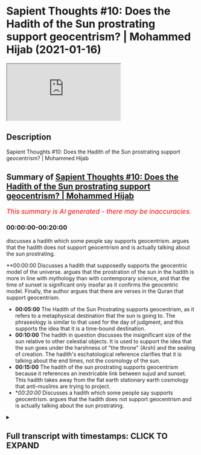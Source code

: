 # Sapient Thoughts #10: Does the Hadith of the Sun prostrating support geocentrism? | Mohammed Hijab (2021-01-16)

<iframe loading='lazy' allow='autoplay' src='https://www.youtube.com/embed/IQXXeBnVjdo'></iframe>

## Description

Sapient Thoughts #10: Does the Hadith of the Sun prostrating support geocentrism? | Mohammed Hijab

## Summary of [Sapient Thoughts #10: Does the Hadith of the Sun prostrating support geocentrism? | Mohammed Hijab](https://www.youtube.com/watch?v=IQXXeBnVjdo)


*<span style="color:red; font-size:125%">This summary is AI generated - there may be inaccuracies</span>. [](/)*

### <a onclick="modifyYTiframeseektime('0')">00:00:00-00:20:00</a>

 discusses a hadith which some people say supports geocentrism. argues that the hadith does not support geocentrism and is actually talking about the sun prostrating.

**<a onclick="modifyYTiframeseektime('0')">00:00:00</a> Discusses a hadith that supposedly supports the geocentric model of the universe. argues that the prostration of the sun in the hadith is more in line with mythology than with contemporary science, and that the time of sunset is significant only insofar as it confirms the geocentric model. Finally, the author argues that there are verses in the Quran that support geocentrism.
* **<a onclick="modifyYTiframeseektime('300')">00:05:00</a>** The Hadith of the Sun Prostrating supports geocentrism, as it refers to a metaphysical destination that the sun is going to. The phraseology is similar to that used for the day of judgment, and this supports the idea that it is a time-bound destination.
* **<a onclick="modifyYTiframeseektime('600')">00:10:00</a>** The hadith in question discusses the insignificant size of the sun relative to other celestial objects. It is used to support the idea that the sun goes under the harshness of "the throne" (Arsh) and the sealing of creation. The hadith's eschatological reference clarifies that it is talking about the end times, not the cosmology of the sun.
* **<a onclick="modifyYTiframeseektime('900')">00:15:00</a>** The hadith of the sun prostrating supports geocentrism because it references an inextricable link between sujud and sunset. This hadith takes away from the flat earth stationary earth cosmology that anti-muslims are trying to project.
* **<a onclick="modifyYTiframeseektime('1200')">00:20:00</a>* Discusses a hadith which some people say supports geocentrism. argues that the hadith does not support geocentrism and is actually talking about the sun prostrating.

<details><summary><h2>Full transcript with timestamps: CLICK TO EXPAND</h2></summary>

<a onclick="modifyYTiframeseektime('2')">0:00:02</a> [Music]  
<a onclick="modifyYTiframeseektime('16')">0:00:16</a> to another episode of sapient  
<a onclick="modifyYTiframeseektime('18')">0:00:18</a> thoughts where we discuss theo  
<a onclick="modifyYTiframeseektime('20')">0:00:20</a> philosophical issues  
<a onclick="modifyYTiframeseektime('21')">0:00:21</a> we tackle some of those arguments of the  
<a onclick="modifyYTiframeseektime('23')">0:00:23</a> detractors of islam  
<a onclick="modifyYTiframeseektime('25')">0:00:25</a> in addition to making positive arguments  
<a onclick="modifyYTiframeseektime('27')">0:00:27</a> for the veracity  
<a onclick="modifyYTiframeseektime('29')">0:00:29</a> of islam today in sha allah what we're  
<a onclick="modifyYTiframeseektime('31')">0:00:31</a> going to be doing is dealing with a very  
<a onclick="modifyYTiframeseektime('33')">0:00:33</a> prominent hadith that you'll find in  
<a onclick="modifyYTiframeseektime('35')">0:00:35</a> many of the  
<a onclick="modifyYTiframeseektime('36')">0:00:36</a> anti-islamic apologetics and  
<a onclick="modifyYTiframeseektime('39')">0:00:39</a> anti-islamic  
<a onclick="modifyYTiframeseektime('40')">0:00:40</a> websites of those individuals who are  
<a onclick="modifyYTiframeseektime('42')">0:00:42</a> trying  
<a onclick="modifyYTiframeseektime('43')">0:00:43</a> to attack the deen the religion of islam  
<a onclick="modifyYTiframeseektime('46')">0:00:46</a> so this is a famous hadith really a  
<a onclick="modifyYTiframeseektime('49')">0:00:49</a> cosmological hadith  
<a onclick="modifyYTiframeseektime('50')">0:00:50</a> which is mentioned by abu dharr  
<a onclick="modifyYTiframeseektime('52')">0:00:52</a> al-khafari and the contention  
<a onclick="modifyYTiframeseektime('53')">0:00:53</a> is that this hadith fully supports  
<a onclick="modifyYTiframeseektime('56')">0:00:56</a> without a shadow  
<a onclick="modifyYTiframeseektime('57')">0:00:57</a> of a doubt a geocentric model  
<a onclick="modifyYTiframeseektime('61')">0:01:01</a> and in fact some add to this and say it  
<a onclick="modifyYTiframeseektime('64')">0:01:04</a> shows that the quranic picture or that  
<a onclick="modifyYTiframeseektime('66')">0:01:06</a> the islamic cosmology  
<a onclick="modifyYTiframeseektime('68')">0:01:08</a> generally is that of not only a flat  
<a onclick="modifyYTiframeseektime('70')">0:01:10</a> earth which they've said and spoken  
<a onclick="modifyYTiframeseektime('72')">0:01:12</a> about and we have a separate video  
<a onclick="modifyYTiframeseektime('74')">0:01:14</a> on but one which is flat and stationary  
<a onclick="modifyYTiframeseektime('77')">0:01:17</a> and where in which the uh the sun is  
<a onclick="modifyYTiframeseektime('80')">0:01:20</a> going around  
<a onclick="modifyYTiframeseektime('81')">0:01:21</a> in a geocentric way and thus it's  
<a onclick="modifyYTiframeseektime('84')">0:01:24</a> confirming  
<a onclick="modifyYTiframeseektime('85')">0:01:25</a> the 7th century you know understanding  
<a onclick="modifyYTiframeseektime('88')">0:01:28</a> of cosmology and this is an evidence  
<a onclick="modifyYTiframeseektime('91')">0:01:31</a> that it's false so as i've mentioned the  
<a onclick="modifyYTiframeseektime('95')">0:01:35</a> discussion of flat earth versus round  
<a onclick="modifyYTiframeseektime('97')">0:01:37</a> earth is in a separate video  
<a onclick="modifyYTiframeseektime('98')">0:01:38</a> which you can find on this series so if  
<a onclick="modifyYTiframeseektime('100')">0:01:40</a> you want to see me talk about that  
<a onclick="modifyYTiframeseektime('103')">0:01:43</a> you can pause the video now watch that  
<a onclick="modifyYTiframeseektime('104')">0:01:44</a> video and come back  
<a onclick="modifyYTiframeseektime('106')">0:01:46</a> now in regards to this particular video  
<a onclick="modifyYTiframeseektime('109')">0:01:49</a> let's read the hadith in question and  
<a onclick="modifyYTiframeseektime('111')">0:01:51</a> move on  
<a onclick="modifyYTiframeseektime('112')">0:01:52</a> to what the specific contentions are so  
<a onclick="modifyYTiframeseektime('115')">0:01:55</a> the hadith  
<a onclick="modifyYTiframeseektime('116')">0:01:56</a> is narrated by abu dhabi may allah be  
<a onclick="modifyYTiframeseektime('119')">0:01:59</a> pleased with him  
<a onclick="modifyYTiframeseektime('120')">0:02:00</a> and he said that the prophet sallallahu  
<a onclick="modifyYTiframeseektime('121')">0:02:01</a> alaihi wasallam said  
<a onclick="modifyYTiframeseektime('124')">0:02:04</a> do you know where the sun set  
<a onclick="modifyYTiframeseektime('127')">0:02:07</a> do you know where it goes i said  
<a onclick="modifyYTiframeseektime('132')">0:02:12</a> allah and his messenger know best he  
<a onclick="modifyYTiframeseektime('134')">0:02:14</a> said it goes and prostrates beneath  
<a onclick="modifyYTiframeseektime('136')">0:02:16</a> the throne then it asks for permission  
<a onclick="modifyYTiframeseektime('139')">0:02:19</a> to rise  
<a onclick="modifyYTiframeseektime('140')">0:02:20</a> and permission is given to it soon it  
<a onclick="modifyYTiframeseektime('143')">0:02:23</a> will prostrate  
<a onclick="modifyYTiframeseektime('144')">0:02:24</a> and it will ask for permission to rise  
<a onclick="modifyYTiframeseektime('147')">0:02:27</a> but permission  
<a onclick="modifyYTiframeseektime('147')">0:02:27</a> will not be given to it it will be said  
<a onclick="modifyYTiframeseektime('151')">0:02:31</a> to it go back to where you came from  
<a onclick="modifyYTiframeseektime('154')">0:02:34</a> so it will arise from its place of  
<a onclick="modifyYTiframeseektime('157')">0:02:37</a> setting  
<a onclick="modifyYTiframeseektime('157')">0:02:37</a> and that is what allah may allah be  
<a onclick="modifyYTiframeseektime('159')">0:02:39</a> glorified may he be glorified  
<a onclick="modifyYTiframeseektime('161')">0:02:41</a> refers to in the verse and the son runs  
<a onclick="modifyYTiframeseektime('164')">0:02:44</a> on its fixed course for a term appointed  
<a onclick="modifyYTiframeseektime('168')">0:02:48</a> and that is a decree of the mighty the  
<a onclick="modifyYTiframeseektime('170')">0:02:50</a> all-knowing he's mentioning  
<a onclick="modifyYTiframeseektime('172')">0:02:52</a> uh the prophet muhammad mentioning an  
<a onclick="modifyYTiframeseektime('173')">0:02:53</a> ayah surah asi in chapter 36 verse  
<a onclick="modifyYTiframeseektime('176')">0:02:56</a> number 38  
<a onclick="modifyYTiframeseektime('179')">0:02:59</a> that the son runs on an or on a fixed  
<a onclick="modifyYTiframeseektime('182')">0:03:02</a> uh term decreed  
<a onclick="modifyYTiframeseektime('186')">0:03:06</a> so let's talk about what the contentions  
<a onclick="modifyYTiframeseektime('188')">0:03:08</a> are the contentions really you could say  
<a onclick="modifyYTiframeseektime('190')">0:03:10</a> are three in number three main  
<a onclick="modifyYTiframeseektime('192')">0:03:12</a> contentions  
<a onclick="modifyYTiframeseektime('193')">0:03:13</a> the first one relates to this  
<a onclick="modifyYTiframeseektime('194')">0:03:14</a> prostration of the sun what do we  
<a onclick="modifyYTiframeseektime('196')">0:03:16</a> understand  
<a onclick="modifyYTiframeseektime('197')">0:03:17</a> from this uh hadith when we talk about  
<a onclick="modifyYTiframeseektime('199')">0:03:19</a> the prostration of the sun  
<a onclick="modifyYTiframeseektime('201')">0:03:21</a> is it to be suggested that this is an  
<a onclick="modifyYTiframeseektime('203')">0:03:23</a> anthropomorphic or a personified picture  
<a onclick="modifyYTiframeseektime('205')">0:03:25</a> of the celestial  
<a onclick="modifyYTiframeseektime('206')">0:03:26</a> sphere that is the sun and isn't this  
<a onclick="modifyYTiframeseektime('209')">0:03:29</a> more in line with mythology  
<a onclick="modifyYTiframeseektime('211')">0:03:31</a> and ancient legend than it is with the  
<a onclick="modifyYTiframeseektime('213')">0:03:33</a> scientific contemporaneous reality that  
<a onclick="modifyYTiframeseektime('215')">0:03:35</a> we know  
<a onclick="modifyYTiframeseektime('216')">0:03:36</a> from examination and from uh  
<a onclick="modifyYTiframeseektime('220')">0:03:40</a> advances in science that's number one  
<a onclick="modifyYTiframeseektime('222')">0:03:42</a> the second thing is about  
<a onclick="modifyYTiframeseektime('223')">0:03:43</a> that the the going how could the sun be  
<a onclick="modifyYTiframeseektime('226')">0:03:46</a> going  
<a onclick="modifyYTiframeseektime('227')">0:03:47</a> uh underneath the throne and this shows  
<a onclick="modifyYTiframeseektime('230')">0:03:50</a> they say  
<a onclick="modifyYTiframeseektime('231')">0:03:51</a> the fact that the sun is going somewhere  
<a onclick="modifyYTiframeseektime('233')">0:03:53</a> in sunset  
<a onclick="modifyYTiframeseektime('234')">0:03:54</a> that it's confirming they say the  
<a onclick="modifyYTiframeseektime('237')">0:03:57</a> geocentric picture  
<a onclick="modifyYTiframeseektime('239')">0:03:59</a> thirdly they say the time of sunset so  
<a onclick="modifyYTiframeseektime('242')">0:04:02</a> why is it that the time of sunset is in  
<a onclick="modifyYTiframeseektime('244')">0:04:04</a> any way significant  
<a onclick="modifyYTiframeseektime('245')">0:04:05</a> knowing that sunset is at different  
<a onclick="modifyYTiframeseektime('247')">0:04:07</a> times at different points of the round  
<a onclick="modifyYTiframeseektime('248')">0:04:08</a> earth  
<a onclick="modifyYTiframeseektime('250')">0:04:10</a> i know there may be some flat earth is  
<a onclick="modifyYTiframeseektime('252')">0:04:12</a> listening to this  
<a onclick="modifyYTiframeseektime('253')">0:04:13</a> and as i've said there's a video for you  
<a onclick="modifyYTiframeseektime('255')">0:04:15</a> guys or for other people  
<a onclick="modifyYTiframeseektime('257')">0:04:17</a> uh about the flowers so that's these are  
<a onclick="modifyYTiframeseektime('259')">0:04:19</a> the three main contentions  
<a onclick="modifyYTiframeseektime('261')">0:04:21</a> so let's deal with them one by one and  
<a onclick="modifyYTiframeseektime('264')">0:04:24</a> in terms of verses of the quran  
<a onclick="modifyYTiframeseektime('266')">0:04:26</a> we'll be discussing those verses  
<a onclick="modifyYTiframeseektime('269')">0:04:29</a> of the quran which people try to use to  
<a onclick="modifyYTiframeseektime('271')">0:04:31</a> refer to geocentrism  
<a onclick="modifyYTiframeseektime('273')">0:04:33</a> in an entirely different video so the  
<a onclick="modifyYTiframeseektime('275')">0:04:35</a> first issue that people have  
<a onclick="modifyYTiframeseektime('276')">0:04:36</a> is in relation to prostration they say  
<a onclick="modifyYTiframeseektime('279')">0:04:39</a> what is this prostration  
<a onclick="modifyYTiframeseektime('289')">0:04:49</a> that everything in the heavens and the  
<a onclick="modifyYTiframeseektime('291')">0:04:51</a> earth  
<a onclick="modifyYTiframeseektime('293')">0:04:53</a> you know glorifies allah and nothing  
<a onclick="modifyYTiframeseektime('297')">0:04:57</a> in the heavens and the earth does  
<a onclick="modifyYTiframeseektime('298')">0:04:58</a> anything but glorify  
<a onclick="modifyYTiframeseektime('300')">0:05:00</a> allah but you do not understand the way  
<a onclick="modifyYTiframeseektime('303')">0:05:03</a> in which  
<a onclick="modifyYTiframeseektime('304')">0:05:04</a> that takes place so this verse shows  
<a onclick="modifyYTiframeseektime('307')">0:05:07</a> that the celestial bodies the inanimate  
<a onclick="modifyYTiframeseektime('310')">0:05:10</a> objects all of those things  
<a onclick="modifyYTiframeseektime('312')">0:05:12</a> in the world whether living or not has a  
<a onclick="modifyYTiframeseektime('315')">0:05:15</a> means  
<a onclick="modifyYTiframeseektime('316')">0:05:16</a> of glorifying allah and this is actually  
<a onclick="modifyYTiframeseektime('319')">0:05:19</a> in the realm  
<a onclick="modifyYTiframeseektime('320')">0:05:20</a> of the metaphysical so science does not  
<a onclick="modifyYTiframeseektime('323')">0:05:23</a> tap  
<a onclick="modifyYTiframeseektime('323')">0:05:23</a> into this and it has nothing to do with  
<a onclick="modifyYTiframeseektime('326')">0:05:26</a> science  
<a onclick="modifyYTiframeseektime('326')">0:05:26</a> in fact the quran explicitly says  
<a onclick="modifyYTiframeseektime('329')">0:05:29</a> let's be hap in other words  
<a onclick="modifyYTiframeseektime('333')">0:05:33</a> the sun and the moon and or the universe  
<a onclick="modifyYTiframeseektime('337')">0:05:37</a> it has a way of glorifying allah  
<a onclick="modifyYTiframeseektime('339')">0:05:39</a> subhanahu wa ta'ala  
<a onclick="modifyYTiframeseektime('341')">0:05:41</a> which is distinctly different distinctly  
<a onclick="modifyYTiframeseektime('344')">0:05:44</a> different from the way in which we do so  
<a onclick="modifyYTiframeseektime('346')">0:05:46</a> so to try and impose an  
<a onclick="modifyYTiframeseektime('348')">0:05:48</a> anthropomorphized or a personified  
<a onclick="modifyYTiframeseektime('350')">0:05:50</a> understanding on the celestial spheres  
<a onclick="modifyYTiframeseektime('353')">0:05:53</a> or the inanimate objects  
<a onclick="modifyYTiframeseektime('355')">0:05:55</a> is nothing but going against the quran  
<a onclick="modifyYTiframeseektime('358')">0:05:58</a> and a misunderstanding of the entirety  
<a onclick="modifyYTiframeseektime('360')">0:06:00</a> of the quran  
<a onclick="modifyYTiframeseektime('360')">0:06:00</a> so the prostration is not a prostration  
<a onclick="modifyYTiframeseektime('363')">0:06:03</a> like  
<a onclick="modifyYTiframeseektime('364')">0:06:04</a> you know where you put your head on the  
<a onclick="modifyYTiframeseektime('365')">0:06:05</a> floor or the fact that prostration  
<a onclick="modifyYTiframeseektime('367')">0:06:07</a> requires  
<a onclick="modifyYTiframeseektime('368')">0:06:08</a> stationary action from the human actor  
<a onclick="modifyYTiframeseektime('371')">0:06:11</a> in fact  
<a onclick="modifyYTiframeseektime('372')">0:06:12</a> with different uh species different  
<a onclick="modifyYTiframeseektime('375')">0:06:15</a> animals different inanimate objects  
<a onclick="modifyYTiframeseektime('377')">0:06:17</a> different spheres  
<a onclick="modifyYTiframeseektime('378')">0:06:18</a> the the prostration does not in any way  
<a onclick="modifyYTiframeseektime('380')">0:06:20</a> need to be correlated  
<a onclick="modifyYTiframeseektime('382')">0:06:22</a> with such human prostration it's not  
<a onclick="modifyYTiframeseektime('384')">0:06:24</a> like the sun is growing  
<a onclick="modifyYTiframeseektime('385')">0:06:25</a> arms and a forehead and is throwing  
<a onclick="modifyYTiframeseektime('387')">0:06:27</a> itself on the floor  
<a onclick="modifyYTiframeseektime('389')">0:06:29</a> this is not the understanding in fact  
<a onclick="modifyYTiframeseektime('390')">0:06:30</a> the quran refutes this understanding  
<a onclick="modifyYTiframeseektime('392')">0:06:32</a> very categorically  
<a onclick="modifyYTiframeseektime('394')">0:06:34</a> so this very literary it's not even  
<a onclick="modifyYTiframeseektime('397')">0:06:37</a> literal it's a literalistic reading  
<a onclick="modifyYTiframeseektime('399')">0:06:39</a> of the quran the hadith is is is the  
<a onclick="modifyYTiframeseektime('402')">0:06:42</a> first point  
<a onclick="modifyYTiframeseektime('403')">0:06:43</a> is the first point of confusion for  
<a onclick="modifyYTiframeseektime('405')">0:06:45</a> those individuals who try and ask about  
<a onclick="modifyYTiframeseektime('407')">0:06:47</a> the prostration  
<a onclick="modifyYTiframeseektime('408')">0:06:48</a> so clearly here the prostration is  
<a onclick="modifyYTiframeseektime('410')">0:06:50</a> referring to something which is  
<a onclick="modifyYTiframeseektime('412')">0:06:52</a> metaphysical and untappable by the  
<a onclick="modifyYTiframeseektime('414')">0:06:54</a> scientific method  
<a onclick="modifyYTiframeseektime('415')">0:06:55</a> and one can say that you know the  
<a onclick="modifyYTiframeseektime('417')">0:06:57</a> prostration not just the prostration  
<a onclick="modifyYTiframeseektime('420')">0:07:00</a> but the submission of the sun  
<a onclick="modifyYTiframeseektime('423')">0:07:03</a> the islam and the sujood of the sun  
<a onclick="modifyYTiframeseektime('426')">0:07:06</a> is expected since allah subhanahu wa  
<a onclick="modifyYTiframeseektime('429')">0:07:09</a> ta'ala  
<a onclick="modifyYTiframeseektime('429')">0:07:09</a> talks about that the heavens and the  
<a onclick="modifyYTiframeseektime('432')">0:07:12</a> earth will obey  
<a onclick="modifyYTiframeseektime('434')">0:07:14</a> allah  
<a onclick="modifyYTiframeseektime('436')">0:07:16</a> willingly or unwillingly in other words  
<a onclick="modifyYTiframeseektime('438')">0:07:18</a> they're obeying the laws of allah  
<a onclick="modifyYTiframeseektime('440')">0:07:20</a> subhanahu wa'ta'ala  
<a onclick="modifyYTiframeseektime('441')">0:07:21</a> now some individuals will say so why  
<a onclick="modifyYTiframeseektime('444')">0:07:24</a> does the hadith say that the prophet  
<a onclick="modifyYTiframeseektime('446')">0:07:26</a> muhammad sallam is saying that the sun  
<a onclick="modifyYTiframeseektime('448')">0:07:28</a> is going somewhere or to an appointed  
<a onclick="modifyYTiframeseektime('452')">0:07:32</a> destination in the first place  
<a onclick="modifyYTiframeseektime('454')">0:07:34</a> now i want you guys to to understand in  
<a onclick="modifyYTiframeseektime('457')">0:07:37</a> the arabic language there's two things  
<a onclick="modifyYTiframeseektime('458')">0:07:38</a> something called  
<a onclick="modifyYTiframeseektime('459')">0:07:39</a> zaman and that basically  
<a onclick="modifyYTiframeseektime('463')">0:07:43</a> when you're referring to destinations  
<a onclick="modifyYTiframeseektime('465')">0:07:45</a> there are two types of destination  
<a onclick="modifyYTiframeseektime('467')">0:07:47</a> time-bound ones and place-bound  
<a onclick="modifyYTiframeseektime('470')">0:07:50</a> ones as we'll come to know with this  
<a onclick="modifyYTiframeseektime('473')">0:07:53</a> particular hadith and the area in which  
<a onclick="modifyYTiframeseektime('476')">0:07:56</a> links with this particular which the  
<a onclick="modifyYTiframeseektime('478')">0:07:58</a> prophet sallah mentioned itself  
<a onclick="modifyYTiframeseektime('481')">0:08:01</a> the son we know from tafsir  
<a onclick="modifyYTiframeseektime('484')">0:08:04</a> is going towards the day of judgment  
<a onclick="modifyYTiframeseektime('488')">0:08:08</a> and this is the tafseer of chapter 36  
<a onclick="modifyYTiframeseektime('490')">0:08:10</a> number 38 where it says  
<a onclick="modifyYTiframeseektime('494')">0:08:14</a> that the sun is running to a destination  
<a onclick="modifyYTiframeseektime('498')">0:08:18</a> what destination is it is a time-bound  
<a onclick="modifyYTiframeseektime('500')">0:08:20</a> destination or is it a place-bound  
<a onclick="modifyYTiframeseektime('501')">0:08:21</a> destination  
<a onclick="modifyYTiframeseektime('502')">0:08:22</a> so the exegetes of islam the medieval  
<a onclick="modifyYTiframeseektime('504')">0:08:24</a> exegetes are talking about the end of  
<a onclick="modifyYTiframeseektime('507')">0:08:27</a> day so this is  
<a onclick="modifyYTiframeseektime('508')">0:08:28</a> eschatological in nature it's not  
<a onclick="modifyYTiframeseektime('510')">0:08:30</a> talking about a particular place where  
<a onclick="modifyYTiframeseektime('512')">0:08:32</a> in which this is going  
<a onclick="modifyYTiframeseektime('514')">0:08:34</a> uh whether this those who espouse the  
<a onclick="modifyYTiframeseektime('516')">0:08:36</a> scientific miracles narrative says the  
<a onclick="modifyYTiframeseektime('518')">0:08:38</a> solar apex  
<a onclick="modifyYTiframeseektime('519')">0:08:39</a> and those who want to talk about the uh  
<a onclick="modifyYTiframeseektime('522')">0:08:42</a> you know the  
<a onclick="modifyYTiframeseektime('523')">0:08:43</a> the scientific errors narrative are  
<a onclick="modifyYTiframeseektime('524')">0:08:44</a> going to say is beneath the earth  
<a onclick="modifyYTiframeseektime('526')">0:08:46</a> both of which are not indicated by the  
<a onclick="modifyYTiframeseektime('528')">0:08:48</a> primary text and what's the evidence of  
<a onclick="modifyYTiframeseektime('530')">0:08:50</a> this  
<a onclick="modifyYTiframeseektime('531')">0:08:51</a> the evidence of this is the exact  
<a onclick="modifyYTiframeseektime('532')">0:08:52</a> phraseology the exact terminology  
<a onclick="modifyYTiframeseektime('535')">0:08:55</a> of the of the hab of going is mentioned  
<a onclick="modifyYTiframeseektime('538')">0:08:58</a> in the quran where is it mentioned is  
<a onclick="modifyYTiframeseektime('540')">0:09:00</a> mentioned in chapter 37  
<a onclick="modifyYTiframeseektime('542')">0:09:02</a> and verse number 99 well well where the  
<a onclick="modifyYTiframeseektime('544')">0:09:04</a> allah  
<a onclick="modifyYTiframeseektime('545')">0:09:05</a> narrates that ibrahim is saying  
<a onclick="modifyYTiframeseektime('551')">0:09:11</a> i am going to allah and he will guide me  
<a onclick="modifyYTiframeseektime('555')">0:09:15</a> the same  
<a onclick="modifyYTiframeseektime('556')">0:09:16</a> exact phraseology  
<a onclick="modifyYTiframeseektime('560')">0:09:20</a> i am going now what does this mean does  
<a onclick="modifyYTiframeseektime('563')">0:09:23</a> that mean that  
<a onclick="modifyYTiframeseektime('564')">0:09:24</a> somehow abraham is doing an israel  
<a onclick="modifyYTiframeseektime('567')">0:09:27</a> maharaja you know of his own no it  
<a onclick="modifyYTiframeseektime('569')">0:09:29</a> doesn't mean that it means  
<a onclick="modifyYTiframeseektime('571')">0:09:31</a> as qatar says that this is in many ways  
<a onclick="modifyYTiframeseektime('573')">0:09:33</a> a figurative  
<a onclick="modifyYTiframeseektime('575')">0:09:35</a> kind of going or if you don't want to  
<a onclick="modifyYTiframeseektime('577')">0:09:37</a> say it's a figurative kind of going  
<a onclick="modifyYTiframeseektime('579')">0:09:39</a> uh or something which is metaphoric then  
<a onclick="modifyYTiframeseektime('581')">0:09:41</a> you could say he is going with his  
<a onclick="modifyYTiframeseektime('583')">0:09:43</a> as pattada says who's part of the self  
<a onclick="modifyYTiframeseektime('585')">0:09:45</a> of the predecessors  
<a onclick="modifyYTiframeseektime('587')">0:09:47</a> he says this means that ibrahim is going  
<a onclick="modifyYTiframeseektime('590')">0:09:50</a> with his hammel  
<a onclick="modifyYTiframeseektime('591')">0:09:51</a> with his knee with his kalb with his  
<a onclick="modifyYTiframeseektime('593')">0:09:53</a> knee meaning with his intentions with  
<a onclick="modifyYTiframeseektime('594')">0:09:54</a> his khal meaning with his heart meaning  
<a onclick="modifyYTiframeseektime('596')">0:09:56</a> this the hab or this going it's not  
<a onclick="modifyYTiframeseektime('599')">0:09:59</a> talking about  
<a onclick="modifyYTiframeseektime('600')">0:10:00</a> a place bound going now bear that in  
<a onclick="modifyYTiframeseektime('603')">0:10:03</a> mind  
<a onclick="modifyYTiframeseektime('604')">0:10:04</a> because there's another hadith which is  
<a onclick="modifyYTiframeseektime('605')">0:10:05</a> extremely important  
<a onclick="modifyYTiframeseektime('607')">0:10:07</a> maybe ironically but definitely  
<a onclick="modifyYTiframeseektime('608')">0:10:08</a> interestingly narrated also by abu dhabi  
<a onclick="modifyYTiframeseektime('612')">0:10:12</a> i'll tell you why this is important he  
<a onclick="modifyYTiframeseektime('614')">0:10:14</a> says that the prophet muhammad said  
<a onclick="modifyYTiframeseektime('616')">0:10:16</a> the seven heavens and the seventh earth  
<a onclick="modifyYTiframeseektime('618')">0:10:18</a> in comparison to the corsi is nothing  
<a onclick="modifyYTiframeseektime('620')">0:10:20</a> but  
<a onclick="modifyYTiframeseektime('621')">0:10:21</a> a ring thrown in the desert and  
<a onclick="modifyYTiframeseektime('624')">0:10:24</a> certainly the hugeness of the hajj over  
<a onclick="modifyYTiframeseektime('625')">0:10:25</a> the course is like the desert over that  
<a onclick="modifyYTiframeseektime('627')">0:10:27</a> ring allahu akbar  
<a onclick="modifyYTiframeseektime('629')">0:10:29</a> allah the magnitude  
<a onclick="modifyYTiframeseektime('633')">0:10:33</a> of the hulk of the creation of allah  
<a onclick="modifyYTiframeseektime('635')">0:10:35</a> subhanahu wa ta'ala  
<a onclick="modifyYTiframeseektime('636')">0:10:36</a> look at that that the entire seven  
<a onclick="modifyYTiframeseektime('639')">0:10:39</a> heavens  
<a onclick="modifyYTiframeseektime('640')">0:10:40</a> is like a ring thrown in the desert  
<a onclick="modifyYTiframeseektime('642')">0:10:42</a> compared to the kursi now the corsi is  
<a onclick="modifyYTiframeseektime('644')">0:10:44</a> roughly translated as the footstool of  
<a onclick="modifyYTiframeseektime('646')">0:10:46</a> allah subhanahu wa ta'ala but it's  
<a onclick="modifyYTiframeseektime('647')">0:10:47</a> something which is not  
<a onclick="modifyYTiframeseektime('649')">0:10:49</a> okay they cannot be imagined and then  
<a onclick="modifyYTiframeseektime('651')">0:10:51</a> that compared to the arsh which is the  
<a onclick="modifyYTiframeseektime('652')">0:10:52</a> throne  
<a onclick="modifyYTiframeseektime('653')">0:10:53</a> and also the sealing of creation is is  
<a onclick="modifyYTiframeseektime('656')">0:10:56</a> insignificant as well  
<a onclick="modifyYTiframeseektime('658')">0:10:58</a> now why am i mentioning this because the  
<a onclick="modifyYTiframeseektime('661')">0:11:01</a> question is  
<a onclick="modifyYTiframeseektime('662')">0:11:02</a> is there something that the sun does or  
<a onclick="modifyYTiframeseektime('665')">0:11:05</a> could there be on the  
<a onclick="modifyYTiframeseektime('666')">0:11:06</a> islamic cosmology something that the sun  
<a onclick="modifyYTiframeseektime('670')">0:11:10</a> does or somewhere  
<a onclick="modifyYTiframeseektime('671')">0:11:11</a> where the insignificant sun which is  
<a onclick="modifyYTiframeseektime('674')">0:11:14</a> placed  
<a onclick="modifyYTiframeseektime('675')">0:11:15</a> in the dunya in the worldly heaven how  
<a onclick="modifyYTiframeseektime('678')">0:11:18</a> do we know it's in the worldly heaven  
<a onclick="modifyYTiframeseektime('679')">0:11:19</a> because allah says  
<a onclick="modifyYTiframeseektime('684')">0:11:24</a> anywhere with the celestial objects in  
<a onclick="modifyYTiframeseektime('686')">0:11:26</a> chapter 67 verse number four  
<a onclick="modifyYTiframeseektime('688')">0:11:28</a> that is dunya so one of the seven  
<a onclick="modifyYTiframeseektime('691')">0:11:31</a> heavens  
<a onclick="modifyYTiframeseektime('692')">0:11:32</a> and then you have the kursi which is  
<a onclick="modifyYTiframeseektime('694')">0:11:34</a> like a ring compared to that  
<a onclick="modifyYTiframeseektime('696')">0:11:36</a> the movement of the sun in in this  
<a onclick="modifyYTiframeseektime('698')">0:11:38</a> context of the grand  
<a onclick="modifyYTiframeseektime('700')">0:11:40</a> scheme the cosmological grand scheme of  
<a onclick="modifyYTiframeseektime('703')">0:11:43</a> things  
<a onclick="modifyYTiframeseektime('704')">0:11:44</a> is completely insignificant  
<a onclick="modifyYTiframeseektime('707')">0:11:47</a> does it mean to say that and this is  
<a onclick="modifyYTiframeseektime('709')">0:11:49</a> another question does it mean to say  
<a onclick="modifyYTiframeseektime('711')">0:11:51</a> that if it's going under the harsh  
<a onclick="modifyYTiframeseektime('713')">0:11:53</a> is the assumption the false assumption  
<a onclick="modifyYTiframeseektime('716')">0:11:56</a> that  
<a onclick="modifyYTiframeseektime('717')">0:11:57</a> it wasn't underdarsh in the first place  
<a onclick="modifyYTiframeseektime('719')">0:11:59</a> or the throne  
<a onclick="modifyYTiframeseektime('720')">0:12:00</a> it must have been underdarsh because  
<a onclick="modifyYTiframeseektime('722')">0:12:02</a> according to this hadith i've just  
<a onclick="modifyYTiframeseektime('723')">0:12:03</a> mentioned  
<a onclick="modifyYTiframeseektime('724')">0:12:04</a> and other things in the quran as well  
<a onclick="modifyYTiframeseektime('728')">0:12:08</a> other that  
<a onclick="modifyYTiframeseektime('732')">0:12:12</a> the throne is the ceiling of creation so  
<a onclick="modifyYTiframeseektime('735')">0:12:15</a> there's nothing that can be  
<a onclick="modifyYTiframeseektime('737')">0:12:17</a> contained within the creation that would  
<a onclick="modifyYTiframeseektime('739')">0:12:19</a> not be in any way under the arch in the  
<a onclick="modifyYTiframeseektime('741')">0:12:21</a> first place  
<a onclick="modifyYTiframeseektime('742')">0:12:22</a> from the quranic cosmological  
<a onclick="modifyYTiframeseektime('744')">0:12:24</a> perspective thus  
<a onclick="modifyYTiframeseektime('746')">0:12:26</a> the sun was always underneath dash  
<a onclick="modifyYTiframeseektime('750')">0:12:30</a> in as much the same way as ibrahim was  
<a onclick="modifyYTiframeseektime('752')">0:12:32</a> always on the earth  
<a onclick="modifyYTiframeseektime('754')">0:12:34</a> when he said innit  
<a onclick="modifyYTiframeseektime('758')">0:12:38</a> and so it's not insignificant to say  
<a onclick="modifyYTiframeseektime('760')">0:12:40</a> that i'm going somewhere or that someone  
<a onclick="modifyYTiframeseektime('762')">0:12:42</a> is going somewhere  
<a onclick="modifyYTiframeseektime('763')">0:12:43</a> or to some time when in fact they are  
<a onclick="modifyYTiframeseektime('767')">0:12:47</a> staying  
<a onclick="modifyYTiframeseektime('767')">0:12:47</a> in the same course that they are on a  
<a onclick="modifyYTiframeseektime('770')">0:12:50</a> physical  
<a onclick="modifyYTiframeseektime('771')">0:12:51</a> trajectory level so this question of  
<a onclick="modifyYTiframeseektime('775')">0:12:55</a> going somewhere that the hab the going  
<a onclick="modifyYTiframeseektime('779')">0:12:59</a> of the sun is one that has been confused  
<a onclick="modifyYTiframeseektime('782')">0:13:02</a> by the compounded ignorance of those who  
<a onclick="modifyYTiframeseektime('785')">0:13:05</a> fail to look  
<a onclick="modifyYTiframeseektime('786')">0:13:06</a> at the entire corpus of the quran and  
<a onclick="modifyYTiframeseektime('788')">0:13:08</a> sunnah  
<a onclick="modifyYTiframeseektime('789')">0:13:09</a> especially in the phraseological usage  
<a onclick="modifyYTiframeseektime('792')">0:13:12</a> of the key terms  
<a onclick="modifyYTiframeseektime('793')">0:13:13</a> that we have just mentioned also to add  
<a onclick="modifyYTiframeseektime('796')">0:13:16</a> it's very important we said we started  
<a onclick="modifyYTiframeseektime('797')">0:13:17</a> this segment off by talking about that  
<a onclick="modifyYTiframeseektime('800')">0:13:20</a> there are two kinds of  
<a onclick="modifyYTiframeseektime('801')">0:13:21</a> zeman and mccann or place and time okay  
<a onclick="modifyYTiframeseektime('804')">0:13:24</a> in the arabic language and both of them  
<a onclick="modifyYTiframeseektime('805')">0:13:25</a> have  
<a onclick="modifyYTiframeseektime('806')">0:13:26</a> for all intents and purposes exactly the  
<a onclick="modifyYTiframeseektime('808')">0:13:28</a> same grammatical  
<a onclick="modifyYTiframeseektime('809')">0:13:29</a> and usually the same phraseological and  
<a onclick="modifyYTiframeseektime('812')">0:13:32</a> semantical  
<a onclick="modifyYTiframeseektime('812')">0:13:32</a> structures now here we said  
<a onclick="modifyYTiframeseektime('816')">0:13:36</a> that the the hab of the sun or the going  
<a onclick="modifyYTiframeseektime('820')">0:13:40</a> of the sun  
<a onclick="modifyYTiframeseektime('821')">0:13:41</a> is not in reference to the  
<a onclick="modifyYTiframeseektime('824')">0:13:44</a> actual going the physical going but in  
<a onclick="modifyYTiframeseektime('827')">0:13:47</a> fact it's about it's a time  
<a onclick="modifyYTiframeseektime('828')">0:13:48</a> bound  
<a onclick="modifyYTiframeseektime('832')">0:13:52</a> not mccann restriction and what is the  
<a onclick="modifyYTiframeseektime('834')">0:13:54</a> evidence of this from the sunnah  
<a onclick="modifyYTiframeseektime('836')">0:13:56</a> the evidence of this from the sunnah is  
<a onclick="modifyYTiframeseektime('838')">0:13:58</a> that the prophet muhammad  
<a onclick="modifyYTiframeseektime('842')">0:14:02</a> he ended the hadith with the vikra or  
<a onclick="modifyYTiframeseektime('846')">0:14:06</a> the  
<a onclick="modifyYTiframeseektime('846')">0:14:06</a> mentioning of washington  
<a onclick="modifyYTiframeseektime('850')">0:14:10</a> and the son runs to an er a determined  
<a onclick="modifyYTiframeseektime('855')">0:14:15</a> uh  
<a onclick="modifyYTiframeseektime('856')">0:14:16</a> a determined to a a a place slash time  
<a onclick="modifyYTiframeseektime('860')">0:14:20</a> determined it can be either  
<a onclick="modifyYTiframeseektime('861')">0:14:21</a> and we said here that almost all the  
<a onclick="modifyYTiframeseektime('864')">0:14:24</a> exegetes  
<a onclick="modifyYTiframeseektime('866')">0:14:26</a> agree that it's an eschatological  
<a onclick="modifyYTiframeseektime('868')">0:14:28</a> referencing meaning  
<a onclick="modifyYTiframeseektime('869')">0:14:29</a> it's talking about the end times and the  
<a onclick="modifyYTiframeseektime('871')">0:14:31</a> day  
<a onclick="modifyYTiframeseektime('872')">0:14:32</a> of judgment so this shows that when he  
<a onclick="modifyYTiframeseektime('875')">0:14:35</a> was referring to abu dhabi about  
<a onclick="modifyYTiframeseektime('877')">0:14:37</a> the hell of the sun it was for  
<a onclick="modifyYTiframeseektime('880')">0:14:40</a> eschatological reasons  
<a onclick="modifyYTiframeseektime('881')">0:14:41</a> rather than cosmological reasons  
<a onclick="modifyYTiframeseektime('885')">0:14:45</a> and now this is where probably the  
<a onclick="modifyYTiframeseektime('888')">0:14:48</a> biggest  
<a onclick="modifyYTiframeseektime('889')">0:14:49</a> issue that people have with this hadith  
<a onclick="modifyYTiframeseektime('891')">0:14:51</a> lies which is  
<a onclick="modifyYTiframeseektime('893')">0:14:53</a> in the understanding that is it  
<a onclick="modifyYTiframeseektime('896')">0:14:56</a> why did the prophet muhammad mention  
<a onclick="modifyYTiframeseektime('898')">0:14:58</a> this at sunset time  
<a onclick="modifyYTiframeseektime('899')">0:14:59</a> and they say this is probably the  
<a onclick="modifyYTiframeseektime('901')">0:15:01</a> biggest indication of geocentricity  
<a onclick="modifyYTiframeseektime('903')">0:15:03</a> or geocentrism and the answer to this is  
<a onclick="modifyYTiframeseektime('906')">0:15:06</a> actually ironically  
<a onclick="modifyYTiframeseektime('907')">0:15:07</a> that this is probably if you want to use  
<a onclick="modifyYTiframeseektime('910')">0:15:10</a> anything if you want to mention  
<a onclick="modifyYTiframeseektime('912')">0:15:12</a> cosmology in this uh this this sense  
<a onclick="modifyYTiframeseektime('915')">0:15:15</a> would would uh validate the heliocentric  
<a onclick="modifyYTiframeseektime('918')">0:15:18</a> model how is that possible  
<a onclick="modifyYTiframeseektime('920')">0:15:20</a> it could validate the heliocentric what  
<a onclick="modifyYTiframeseektime('921')">0:15:21</a> i was saying this is hadith is  
<a onclick="modifyYTiframeseektime('923')">0:15:23</a> heliocentric but that's not my claim  
<a onclick="modifyYTiframeseektime('925')">0:15:25</a> just to be clear  
<a onclick="modifyYTiframeseektime('926')">0:15:26</a> just as i would say it's not right to  
<a onclick="modifyYTiframeseektime('928')">0:15:28</a> say it's talking about geocentrism  
<a onclick="modifyYTiframeseektime('930')">0:15:30</a> but why is that you see the prophet  
<a onclick="modifyYTiframeseektime('933')">0:15:33</a> salallahu  
<a onclick="modifyYTiframeseektime('934')">0:15:34</a> he mentioned this hadith at the time of  
<a onclick="modifyYTiframeseektime('936')">0:15:36</a> sunset  
<a onclick="modifyYTiframeseektime('937')">0:15:37</a> now if the assumption is since he  
<a onclick="modifyYTiframeseektime('940')">0:15:40</a> mentioned it in the time of sunset  
<a onclick="modifyYTiframeseektime('942')">0:15:42</a> that has to do with the movement of the  
<a onclick="modifyYTiframeseektime('943')">0:15:43</a> sun because  
<a onclick="modifyYTiframeseektime('945')">0:15:45</a> the sujud he says that the sun set  
<a onclick="modifyYTiframeseektime('948')">0:15:48</a> and then it asked for permission to rise  
<a onclick="modifyYTiframeseektime('951')">0:15:51</a> again from allah to the throne and ask  
<a onclick="modifyYTiframeseektime('953')">0:15:53</a> permission to rise  
<a onclick="modifyYTiframeseektime('954')">0:15:54</a> again now if you think about it there is  
<a onclick="modifyYTiframeseektime('956')">0:15:56</a> a verse in the quran  
<a onclick="modifyYTiframeseektime('958')">0:15:58</a> which is very powerful and telling it is  
<a onclick="modifyYTiframeseektime('961')">0:16:01</a> in chapter 22 verse number 18. what  
<a onclick="modifyYTiframeseektime('963')">0:16:03</a> allah says  
<a onclick="modifyYTiframeseektime('972')">0:16:12</a> and then the verse continues do you not  
<a onclick="modifyYTiframeseektime('974')">0:16:14</a> see  
<a onclick="modifyYTiframeseektime('975')">0:16:15</a> that to allah prostrate all things  
<a onclick="modifyYTiframeseektime('979')">0:16:19</a> in the heavens and in on the earth  
<a onclick="modifyYTiframeseektime('983')">0:16:23</a> and the shams the sun and the moon  
<a onclick="modifyYTiframeseektime('986')">0:16:26</a> wait a minute wait a minute why is this  
<a onclick="modifyYTiframeseektime('988')">0:16:28</a> significant  
<a onclick="modifyYTiframeseektime('989')">0:16:29</a> because if there is an inextricable link  
<a onclick="modifyYTiframeseektime('992')">0:16:32</a> that is to be made between the sujud  
<a onclick="modifyYTiframeseektime('996')">0:16:36</a> the prostrate the prostrating to  
<a onclick="modifyYTiframeseektime('999')">0:16:39</a> under the sun sorry the prostrating of  
<a onclick="modifyYTiframeseektime('1002')">0:16:42</a> the sun  
<a onclick="modifyYTiframeseektime('1004')">0:16:44</a> and the sunset  
<a onclick="modifyYTiframeseektime('1008')">0:16:48</a> if there's an inextricable link the  
<a onclick="modifyYTiframeseektime('1010')">0:16:50</a> quran says  
<a onclick="modifyYTiframeseektime('1012')">0:16:52</a> yes and it's mentioned in  
<a onclick="modifyYTiframeseektime('1015')">0:16:55</a> which means it's a continuous present  
<a onclick="modifyYTiframeseektime('1017')">0:16:57</a> tense wait a minute  
<a onclick="modifyYTiframeseektime('1019')">0:16:59</a> what does this mean it means to say that  
<a onclick="modifyYTiframeseektime('1020')">0:17:00</a> the sun  
<a onclick="modifyYTiframeseektime('1022')">0:17:02</a> is always prostrating to allah it's not  
<a onclick="modifyYTiframeseektime('1026')">0:17:06</a> doing it  
<a onclick="modifyYTiframeseektime('1027')">0:17:07</a> in the past it's not sajid allah and  
<a onclick="modifyYTiframeseektime('1029')">0:17:09</a> it's not doing it in the future or it's  
<a onclick="modifyYTiframeseektime('1031')">0:17:11</a> going to do it in the future say yes  
<a onclick="modifyYTiframeseektime('1034')">0:17:14</a> yes because these would be the things  
<a onclick="modifyYTiframeseektime('1036')">0:17:16</a> you'd have to put proof  
<a onclick="modifyYTiframeseektime('1038')">0:17:18</a> in the prefix of the word is saying yes  
<a onclick="modifyYTiframeseektime('1041')">0:17:21</a> which means it's happening continuously  
<a onclick="modifyYTiframeseektime('1044')">0:17:24</a> in the present  
<a onclick="modifyYTiframeseektime('1047')">0:17:27</a> wait a minute if this means what it says  
<a onclick="modifyYTiframeseektime('1051')">0:17:31</a> that it would say it would suggest  
<a onclick="modifyYTiframeseektime('1054')">0:17:34</a> that so long as the sun is prostrating  
<a onclick="modifyYTiframeseektime('1058')">0:17:38</a> it's also setting and obviously  
<a onclick="modifyYTiframeseektime('1061')">0:17:41</a> if we now want to introduce the flat  
<a onclick="modifyYTiframeseektime('1064')">0:17:44</a> earth  
<a onclick="modifyYTiframeseektime('1064')">0:17:44</a> stationary earth cosmology which those  
<a onclick="modifyYTiframeseektime('1068')">0:17:48</a> detractors of islam are insisting  
<a onclick="modifyYTiframeseektime('1071')">0:17:51</a> on their websites and on their  
<a onclick="modifyYTiframeseektime('1074')">0:17:54</a> anti-islamic apologetics  
<a onclick="modifyYTiframeseektime('1076')">0:17:56</a> that the quran depicts  
<a onclick="modifyYTiframeseektime('1080')">0:18:00</a> a flat earth stationary earth cosmology  
<a onclick="modifyYTiframeseektime('1082')">0:18:02</a> with the  
<a onclick="modifyYTiframeseektime('1083')">0:18:03</a> sun going around it wait a minute but on  
<a onclick="modifyYTiframeseektime('1086')">0:18:06</a> such cosmology  
<a onclick="modifyYTiframeseektime('1088')">0:18:08</a> the sun would not be setting at all  
<a onclick="modifyYTiframeseektime('1091')">0:18:11</a> times  
<a onclick="modifyYTiframeseektime('1092')">0:18:12</a> wait a minute wait a minute yes because  
<a onclick="modifyYTiframeseektime('1095')">0:18:15</a> if it was a flat earth stationary earth  
<a onclick="modifyYTiframeseektime('1097')">0:18:17</a> cosmology  
<a onclick="modifyYTiframeseektime('1098')">0:18:18</a> the sun would go underneath the earth  
<a onclick="modifyYTiframeseektime('1101')">0:18:21</a> and there would be  
<a onclick="modifyYTiframeseektime('1102')">0:18:22</a> time periods where in which it's not  
<a onclick="modifyYTiframeseektime('1104')">0:18:24</a> setting on  
<a onclick="modifyYTiframeseektime('1105')">0:18:25</a> anybody at all there would be no such  
<a onclick="modifyYTiframeseektime('1108')">0:18:28</a> thing  
<a onclick="modifyYTiframeseektime('1109')">0:18:29</a> as a constant or  
<a onclick="modifyYTiframeseektime('1112')">0:18:32</a> a constant sunset so this in fact  
<a onclick="modifyYTiframeseektime('1116')">0:18:36</a> ironically  
<a onclick="modifyYTiframeseektime('1118')">0:18:38</a> it actually takes away from the  
<a onclick="modifyYTiframeseektime('1119')">0:18:39</a> cosmology that they are trying to build  
<a onclick="modifyYTiframeseektime('1122')">0:18:42</a> in their scientific era narrative and in  
<a onclick="modifyYTiframeseektime('1125')">0:18:45</a> fact  
<a onclick="modifyYTiframeseektime('1126')">0:18:46</a> on the heliocentric model this is  
<a onclick="modifyYTiframeseektime('1128')">0:18:48</a> definitely the case  
<a onclick="modifyYTiframeseektime('1130')">0:18:50</a> where in which the earth rotates around  
<a onclick="modifyYTiframeseektime('1133')">0:18:53</a> its own axis  
<a onclick="modifyYTiframeseektime('1135')">0:18:55</a> it's always setting it's always setting  
<a onclick="modifyYTiframeseektime('1138')">0:18:58</a> on someone  
<a onclick="modifyYTiframeseektime('1139')">0:18:59</a> the sun is always setting on someone why  
<a onclick="modifyYTiframeseektime('1142')">0:19:02</a> because the earth is continually  
<a onclick="modifyYTiframeseektime('1144')">0:19:04</a> spinning around its own axis  
<a onclick="modifyYTiframeseektime('1146')">0:19:06</a> thus if sujood or prostration  
<a onclick="modifyYTiframeseektime('1149')">0:19:09</a> is connected with rob or  
<a onclick="modifyYTiframeseektime('1153')">0:19:13</a> setting of the sun then it must always  
<a onclick="modifyYTiframeseektime('1156')">0:19:16</a> have  
<a onclick="modifyYTiframeseektime('1156')">0:19:16</a> resetting it must always be setting and  
<a onclick="modifyYTiframeseektime('1159')">0:19:19</a> this would in fact  
<a onclick="modifyYTiframeseektime('1161')">0:19:21</a> negate the flat earth stationary flat  
<a onclick="modifyYTiframeseektime('1164')">0:19:24</a> stationary earth  
<a onclick="modifyYTiframeseektime('1165')">0:19:25</a> geocentric cosmology which these  
<a onclick="modifyYTiframeseektime('1167')">0:19:27</a> anti-muslims are trying  
<a onclick="modifyYTiframeseektime('1169')">0:19:29</a> to project now they could say well this  
<a onclick="modifyYTiframeseektime('1171')">0:19:31</a> is a contradiction between the hadith  
<a onclick="modifyYTiframeseektime('1173')">0:19:33</a> and the quran  
<a onclick="modifyYTiframeseektime('1174')">0:19:34</a> and if this was the case the muhaddithin  
<a onclick="modifyYTiframeseektime('1176')">0:19:36</a> would have rejected it and it would be  
<a onclick="modifyYTiframeseektime('1177')">0:19:37</a> seen as i loved the hadith  
<a onclick="modifyYTiframeseektime('1178')">0:19:38</a> the hidden defect of the hadith just  
<a onclick="modifyYTiframeseektime('1180')">0:19:40</a> like hadith  
<a onclick="modifyYTiframeseektime('1181')">0:19:41</a> for example was rejected on similar  
<a onclick="modifyYTiframeseektime('1183')">0:19:43</a> grounds as muslim  
<a onclick="modifyYTiframeseektime('1184')">0:19:44</a> so if it was a contradiction it would  
<a onclick="modifyYTiframeseektime('1186')">0:19:46</a> have been rejected because of meta  
<a onclick="modifyYTiframeseektime('1188')">0:19:48</a> criticism  
<a onclick="modifyYTiframeseektime('1189')">0:19:49</a> or the criticism of the content of the  
<a onclick="modifyYTiframeseektime('1191')">0:19:51</a> hadith but the  
<a onclick="modifyYTiframeseektime('1192')">0:19:52</a> aramaic did not see it as that so it's  
<a onclick="modifyYTiframeseektime('1196')">0:19:56</a> not something it's  
<a onclick="modifyYTiframeseektime('1197')">0:19:57</a> as we have just done now uh we have  
<a onclick="modifyYTiframeseektime('1199')">0:19:59</a> reconciled it with the  
<a onclick="modifyYTiframeseektime('1200')">0:20:00</a> quran we have reconciled it with a  
<a onclick="modifyYTiframeseektime('1202')">0:20:02</a> heliocentric model  
<a onclick="modifyYTiframeseektime('1203')">0:20:03</a> i don't think there's an issue here and  
<a onclick="modifyYTiframeseektime('1206')">0:20:06</a> so with all of this having said  
<a onclick="modifyYTiframeseektime('1208')">0:20:08</a> being said we can conclude quite safely  
<a onclick="modifyYTiframeseektime('1212')">0:20:12</a> that this hadith is not talking about  
<a onclick="modifyYTiframeseektime('1216')">0:20:16</a> the sun  
<a onclick="modifyYTiframeseektime('1217')">0:20:17</a> going under the throne and it wasn't  
<a onclick="modifyYTiframeseektime('1220')">0:20:20</a> under the throne before that  
<a onclick="modifyYTiframeseektime('1222')">0:20:22</a> or it's not talking about the sun going  
<a onclick="modifyYTiframeseektime('1223')">0:20:23</a> under the earth because if it was if  
<a onclick="modifyYTiframeseektime('1226')">0:20:26</a> it's a flat stationary earth it would  
<a onclick="modifyYTiframeseektime('1227')">0:20:27</a> not be setting and we know from the  
<a onclick="modifyYTiframeseektime('1229')">0:20:29</a> quran it is  
<a onclick="modifyYTiframeseektime('1230')">0:20:30</a> the sun is constantly prostrating and if  
<a onclick="modifyYTiframeseektime('1232')">0:20:32</a> it's constantly prostrating it must  
<a onclick="modifyYTiframeseektime('1234')">0:20:34</a> mean it's constantly setting and  
<a onclick="modifyYTiframeseektime('1235')">0:20:35</a> therefore  
<a onclick="modifyYTiframeseektime('1237')">0:20:37</a> the boomerang the intellectual boomerang  
<a onclick="modifyYTiframeseektime('1240')">0:20:40</a> has hit them once again  
<a onclick="modifyYTiframeseektime('1242')">0:20:42</a> it's always ironic that when those  
<a onclick="modifyYTiframeseektime('1244')">0:20:44</a> individuals they try and attack islam  
<a onclick="modifyYTiframeseektime('1247')">0:20:47</a> the very evidences they use are usually  
<a onclick="modifyYTiframeseektime('1249')">0:20:49</a> used against them  
<a onclick="modifyYTiframeseektime('1255')">0:20:55</a> [Music]  
<a onclick="modifyYTiframeseektime('1258')">0:20:58</a> a  
</details>